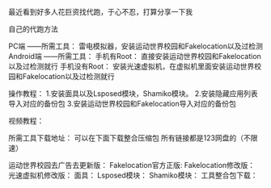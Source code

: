 最近看到好多人花巨资找代跑，于心不忍，打算分享一下我

自己的代跑方法



PC端
——所需工具：
      雷电模拟器，安装运动世界校园和Fakelocation以及过检测
Android端
——所需工具：
    手机有Root：
     直接安装运动世界校园和Fakelocation以及过检测就行
    手机没有Root：
     安装光速虚拟机，在虚拟机里面安装运动世界校园和Fakelocation以及过检测就行

操作教程：
1.安装面具以及Lsposed模块，Shamiko模块。
2.安装隐藏应用列表导入对应的备份包
3.安装运动世界校园和Fakelocation导入对应的备份包

视频教程：

所需工具下载地址：
可以在下面下载整合压缩包
所有链接都是123网盘的（不限速）

运动世界校园去广告去更新版：
Fakelocation官方正版:
Fakelocation修改版：
光速虚拟机修改版：
面具：
Lsposed模块：
Shamiko模块：
工具整合包下载：